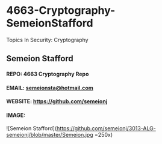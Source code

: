 # 4663-Cryptography-SemeionStafford
Topics In Security: Cryptography

## Semeion Stafford
#### REPO: 4663 Cryptography Repo
#### EMAIL: semeionsta@hotmail.com
#### WEBSITE: https://github.com/semeionj

#### IMAGE:
![Semeion Stafford](https://github.com/semeionj/3013-ALG-semeionj/blob/master/Semeion.jpg =250x)
